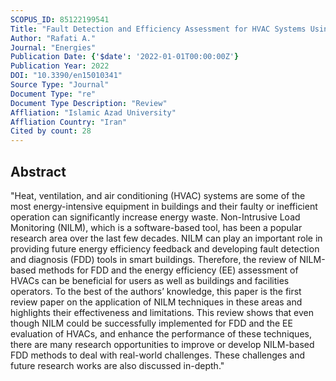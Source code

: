 ```yaml
---
SCOPUS_ID: 85122199541
Title: "Fault Detection and Efficiency Assessment for HVAC Systems Using Non-Intrusive Load Monitoring: A Review"
Author: "Rafati A."
Journal: "Energies"
Publication Date: {'$date': '2022-01-01T00:00:00Z'}
Publication Year: 2022
DOI: "10.3390/en15010341"
Source Type: "Journal"
Document Type: "re"
Document Type Description: "Review"
Affliation: "Islamic Azad University"
Affliation Country: "Iran"
Cited by count: 28
---
```


## Abstract
"Heat, ventilation, and air conditioning (HVAC) systems are some of the most energy-intensive equipment in buildings and their faulty or inefficient operation can significantly increase energy waste. Non-Intrusive Load Monitoring (NILM), which is a software-based tool, has been a popular research area over the last few decades. NILM can play an important role in providing future energy efficiency feedback and developing fault detection and diagnosis (FDD) tools in smart buildings. Therefore, the review of NILM-based methods for FDD and the energy efficiency (EE) assessment of HVACs can be beneficial for users as well as buildings and facilities operators. To the best of the authors’ knowledge, this paper is the first review paper on the application of NILM techniques in these areas and highlights their effectiveness and limitations. This review shows that even though NILM could be successfully implemented for FDD and the EE evaluation of HVACs, and enhance the performance of these techniques, there are many research opportunities to improve or develop NILM-based FDD methods to deal with real-world challenges. These challenges and future research works are also discussed in-depth."
